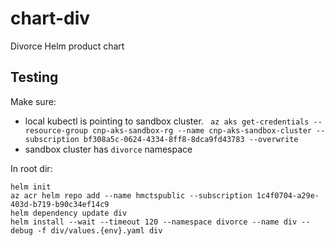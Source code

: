 # chart-div
Divorce Helm product chart

## Testing

Make sure:
- local kubectl is pointing to sandbox cluster.
` az aks get-credentials --resource-group cnp-aks-sandbox-rg --name cnp-aks-sandbox-cluster --subscription bf308a5c-0624-4334-8ff8-8dca9fd43783 --overwrite`
- sandbox cluster has `divorce` namespace

In root dir:
```
helm init
az acr helm repo add --name hmctspublic --subscription 1c4f0704-a29e-403d-b719-b90c34ef14c9     
helm dependency update div 
helm install --wait --timeout 120 --namespace divorce --name div --debug -f div/values.{env}.yaml div
```
